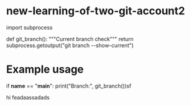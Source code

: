 # new-learning-of-two-git-account2

import subprocess

def git_branch():
    """Current branch check"""
    return subprocess.getoutput("git branch --show-current")

# Example usage
if __name__ == "__main__":
    print("Branch:", git_branch())sf

hi
feadaassadads